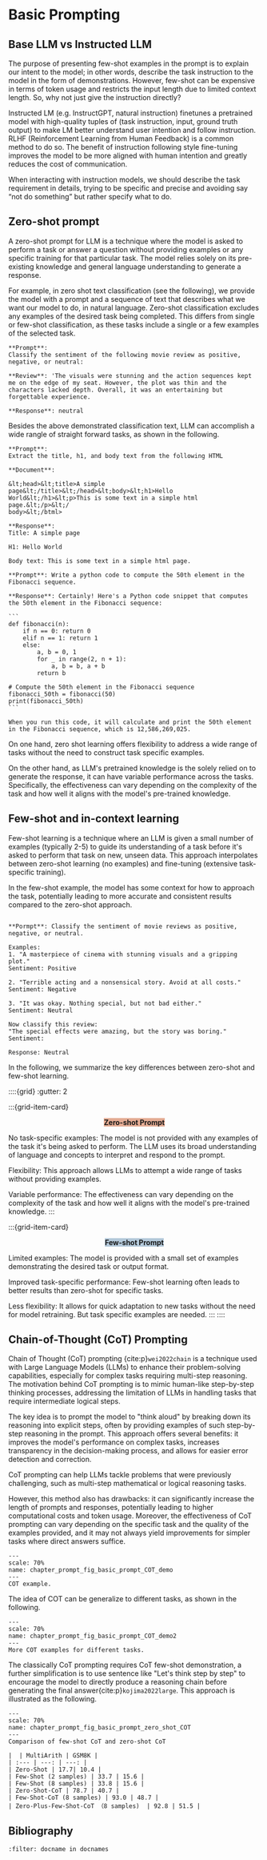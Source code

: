 # Basic Prompting

## Base LLM vs Instructed LLM


The purpose of presenting few-shot examples in the prompt is to explain our intent to the model; in other words, describe the task instruction to the model in the form of demonstrations. However, few-shot can be expensive in terms of token usage and restricts the input length due to limited context length. So, why not just give the instruction directly?

Instructed LM (e.g. InstructGPT, natural instruction) finetunes a pretrained model with high-quality tuples of (task instruction, input, ground truth output) to make LM better understand user intention and follow instruction. RLHF (Reinforcement Learning from Human Feedback) is a common method to do so. The benefit of instruction following style fine-tuning improves the model to be more aligned with human intention and greatly reduces the cost of communication.

When interacting with instruction models, we should describe the task requirement in details, trying to be specific and precise and avoiding say “not do something” but rather specify what to do.

## Zero-shot prompt

A zero-shot prompt for LLM is a technique where the model is asked to perform a task or answer a question without providing examples or any specific training for that particular task. The model relies solely on its pre-existing knowledge and general language understanding to generate a response.

For example, in zero shot text classification (see the following), we provide the model with a prompt and a sequence of text that describes what we want our model to do, in natural language. Zero-shot classification excludes any examples of the desired task being completed. This differs from single or few-shot classification, as these tasks include a single or a few examples of the selected task.

````{prf:example} Zero shot prompt for movie review sentiment classification
**Prompt**: 
Classify the sentiment of the following movie review as positive, negative, or neutral:

**Review**: 'The visuals were stunning and the action sequences kept me on the edge of my seat. However, the plot was thin and the characters lacked depth. Overall, it was an entertaining but forgettable experience.

**Response**: neutral
````

Besides the above demonstrated classification text, LLM can accomplish a wide rangle of straight forward tasks, as shown in the following.

````{prf:example} Zero shot prompt for text extracting
**Prompt**: 
Extract the title, h1, and body text from the following HTML

**Document**:

&lt;head>&lt;title>A simple page&lt;/title>&lt;/head>&lt;body>&lt;h1>Hello
World&lt;/h1>&lt;p>This is some text in a simple html page.&lt;/p>&lt;/
body>&lt;/btml>

**Response**:
Title: A simple page

H1: Hello World

Body text: This is some text in a simple html page.
````


````{prf:example} Zero shot prompt for programming task
**Prompt**: Write a python code to compute the 50th element in the Fibonacci sequence.

**Response**: Certainly! Here's a Python code snippet that computes the 50th element in the Fibonacci sequence:

```
def fibonacci(n):
    if n == 0: return 0
    elif n == 1: return 1
    else:
        a, b = 0, 1
        for _ in range(2, n + 1):
            a, b = b, a + b
        return b

# Compute the 50th element in the Fibonacci sequence
fibonacci_50th = fibonacci(50)
print(fibonacci_50th)
```

When you run this code, it will calculate and print the 50th element in the Fibonacci sequence, which is 12,586,269,025.

````

On one hand, zero shot learning offers flexibility to address a wide range of tasks without the need to construct task specific examples.

On the other hand, as LLM's pretrained knowledge is the solely relied on to generate the response, it can have variable performance across the tasks. Specifically, the effectiveness can vary depending on the complexity of the task and how well it aligns with the model's pre-trained knowledge.


## Few-shot and in-context learning

Few-shot learning is a technique where an LLM is given a small number of examples (typically 2-5) to guide its understanding of a task before it's asked to perform that task on new, unseen data. This approach interpolates between zero-shot learning (no examples) and fine-tuning (extensive task-specific training).

In the few-shot example, the model has some context for how to approach the task, potentially leading to more accurate and consistent results compared to the zero-shot approach.

````{prf:example}

**Pormpt**: Classify the sentiment of movie reviews as positive, negative, or neutral.

Examples:
1. "A masterpiece of cinema with stunning visuals and a gripping plot." 
Sentiment: Positive

2. "Terrible acting and a nonsensical story. Avoid at all costs."
Sentiment: Negative

3. "It was okay. Nothing special, but not bad either."
Sentiment: Neutral

Now classify this review:
"The special effects were amazing, but the story was boring."
Sentiment:

Response: Neutral
````

In the following, we summarize the key differences between zero-shot and few-shot learning.

::::{grid}
:gutter: 2

:::{grid-item-card} <p style="text-align: center;"><span style="background-color: #e4ac94">**Zero-shot Prompt**</span></p>
No task-specific examples: The model is not provided with any examples of the task it's being asked to perform. The LLM uses its broad understanding of language and concepts to interpret and respond to the prompt.

Flexibility: This approach allows LLMs to attempt a wide range of tasks without providing examples.

Variable performance: The effectiveness can vary depending on the complexity of the task and how well it aligns with the model's pre-trained knowledge.
:::

:::{grid-item-card} <p style="text-align: center;"><span style="background-color: #b4c9da">**Few-shot Prompt**</span></p>
Limited examples: The model is provided with a small set of examples demonstrating the desired task or output format.

Improved task-specific performance: Few-shot learning often leads to better results than zero-shot for specific tasks.

Less flexibility: It allows for quick adaptation to new tasks without the need for model retraining. But task specific examples are needed.
:::
::::


## Chain-of-Thought (CoT) Prompting

Chain of Thought (CoT) prompting {cite:p}`wei2022chain` is a technique used with Large Language Models (LLMs) to enhance their problem-solving capabilities, especially for complex tasks requiring multi-step reasoning. The motivation behind CoT prompting is to mimic human-like step-by-step thinking processes, addressing the limitation of LLMs in handling tasks that require intermediate logical steps. 

The key idea is to prompt the model to "think aloud" by breaking down its reasoning into explicit steps, often by providing examples of such step-by-step reasoning in the prompt. This approach offers several benefits: it improves the model's performance on complex tasks, increases transparency in the decision-making process, and allows for easier error detection and correction.

CoT prompting can help LLMs tackle problems that were previously challenging, such as multi-step mathematical or logical reasoning tasks.

However, this method also has drawbacks: it can significantly increase the length of prompts and responses, potentially leading to higher computational costs and token usage. Moreover, the effectiveness of CoT prompting can vary depending on the specific task and the quality of the examples provided, and it may not always yield improvements for simpler tasks where direct answers suffice.


```{figure} ../img/chapter_prompt/prompting/chain_of_thought/chain_of_thought_prompt_demo.png
---
scale: 70%
name: chapter_prompt_fig_basic_prompt_COT_demo
---
COT example.
```

The idea of COT can be generalize to different tasks, as shown in the following.

```{figure} ../img/chapter_prompt/prompting/chain_of_thought/chain_of_thought_prompt_demo2.png
---
scale: 70%
name: chapter_prompt_fig_basic_prompt_COT_demo2
---
More COT examples for different tasks.
```

The classically CoT prompting requires CoT few-shot demonstration, a further simplification is to use sentence like "Let's think step by step" to encourage the model to directly produce a reasoning chain before generating the final answer{cite:p}`kojima2022large`. This approach is illustrated as the following. 

```{figure} ../img/chapter_prompt/prompting/chain_of_thought/zero_shot_CoT.png
---
scale: 70%
name: chapter_prompt_fig_basic_prompt_zero_shot_COT
---
Comparison of few-shot CoT and zero-shot CoT
```

```{table}
|  | MultiArith | GSM8K |
| :--- | ---: | ---: |
| Zero-Shot | 17.7| 10.4 |
| Few-Shot (2 samples) | 33.7 | 15.6 |
| Few-Shot (8 samples) | 33.8 | 15.6 |
| Zero-Shot-CoT | 78.7 | 40.7 |
| Few-Shot-CoT (8 samples) | 93.0 | 48.7 |
| Zero-Plus-Few-Shot-CoT （8 samples)  | 92.8 | 51.5 |
```

## Bibliography

```{bibliography} ../../_bibliography/references.bib
:filter: docname in docnames
```